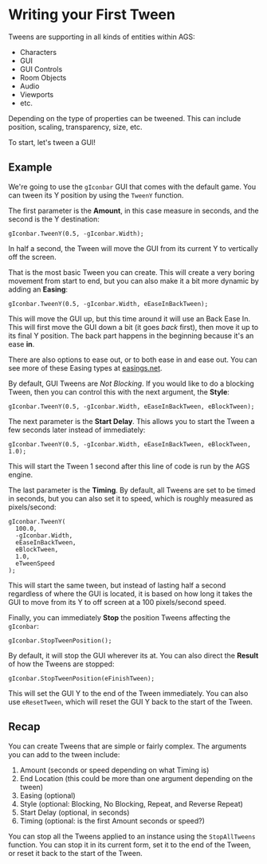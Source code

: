 

# Writing your First Tween

Tweens are supporting in all kinds of entities within AGS:

* Characters
* GUI
* GUI Controls
* Room Objects
* Audio
* Viewports
* etc.

Depending on the type of properties can be tweened. This can include position, scaling,
transparency, size, etc.

To start, let's tween a GUI!

## Example

We're going to use the `gIconbar` GUI that comes with the default game. You can tween its Y position by using the `TweenY` function.

The first parameter is the **Amount**, in this case measure in seconds, and the second is the Y destination:

    gIconbar.TweenY(0.5, -gIconbar.Width);

In half a second, the Tween will move the GUI from its current Y to vertically off the screen.

That is the most basic Tween you can create. This will create a very boring movement from start to end,
but you can also make it a bit more dynamic by adding an **Easing**:

    gIconbar.TweenY(0.5, -gIconbar.Width, eEaseInBackTween);

This will move the GUI up, but this time around it will use an Back Ease In.
This will first move the GUI down a bit (it goes *back* first), then move it up to its final Y position.
The back part happens in the beginning because it's an ease **in**.

There are also options to ease out, or to both ease in and ease out. You can see more of these
Easing types at [easings.net](http://easings.net).

By default, GUI Tweens are *Not Blocking*. If you would like to do a blocking Tween,
then you can control this with the next argument, the **Style**:

    gIconbar.TweenY(0.5, -gIconbar.Width, eEaseInBackTween, eBlockTween);

The next parameter is the **Start Delay**. This allows you to start the Tween a few seconds later
instead of immediately:

    gIconbar.TweenY(0.5, -gIconbar.Width, eEaseInBackTween, eBlockTween, 1.0);

This will start the Tween 1 second after this line of code is run by the AGS engine.

The last parameter is the **Timing**. By default, all Tweens are
set to be timed in seconds, but you can also set it to speed, which is roughly measured as pixels/second:

    gIconbar.TweenY(
      100.0,
      -gIconbar.Width,
      eEaseInBackTween,
      eBlockTween,
      1.0,
      eTweenSpeed
    );

This will start the same tween, but instead of lasting half a second regardless of where the GUI is located,
it is based on how long it takes the GUI to move from its Y to off screen at a 100 pixels/second speed.

Finally, you can immediately **Stop** the position Tweens affecting the `gIconbar`:

    gIconbar.StopTweenPosition();

By default, it will stop the GUI wherever its at. You can also direct the
**Result** of how the Tweens are stopped:

    gIconbar.StopTweenPosition(eFinishTween);

This will set the GUI Y to the end of the Tween immediately. You can also use `eResetTween`, which
will reset the GUI Y back to the start of the Tween.

## Recap

You can create Tweens that are simple or fairly complex. The arguments you can add to the tween include:

1. Amount (seconds or speed depending on what Timing is)
2. End Location (this could be more than one argument depending on the tween)
3. Easing (optional)
4. Style (optional: Blocking, No Blocking, Repeat, and Reverse Repeat)
5. Start Delay (optional, in seconds)
6. Timing (optional: is the first Amount seconds or speed?)

You can stop all the Tweens applied to an instance using the `StopAllTweens` function. You can stop it
in its current form, set it to the end of the Tween, or reset it back to the start of the Tween.
